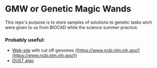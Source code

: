 # GMW or Genetic Magic Wands

This repo's purpose is to store samples of solutions to genetic tasks wich were given to us from BIOCAD while the science summer practice.


### Probably useful:
* [Web-site](https://www.ncbi.nlm.nih.gov/) with cut off genomes ([https://www.ncbi.nlm.nih.gov/](https://www.ncbi.nlm.nih.gov/))
* [DUST algo](https://kodomo.fbb.msu.ru/FBB/year_10/ppt/DUST.pdf) 
